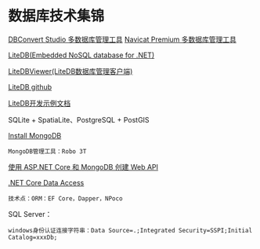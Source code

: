 # 数据库技术集锦

[DBConvert Studio 多数据库管理工具](https://dbconvert.com/download/)
[Navicat Premium 多数据库管理工具](https://www.navicat.com/en/products/navicat-premium)

[LiteDB(Embedded NoSQL database for .NET)](http://www.litedb.org/)

[LiteDBViewer(LiteDB数据库管理客户端)](https://github.com/falahati/LiteDBViewer)

[LiteDB github](https://github.com/mbdavid/LiteDB)

[LiteDB开发示例文档](https://github.com/mbdavid/LiteDB/wiki/Getting-Started)

SQLite + SpatiaLite、PostgreSQL + PostGIS

[Install MongoDB](https://docs.mongodb.com/manual/installation/)
```
MongoDB管理工具：Robo 3T
```

[使用 ASP.NET Core 和 MongoDB 创建 Web API](https://docs.microsoft.com/zh-cn/aspnet/core/tutorials/first-mongo-app?view=aspnetcore-2.2&tabs=visual-studio)

[.NET Core Data Access](https://devblogs.microsoft.com/dotnet/net-core-data-access/)
```
技术点：ORM：EF Core，Dapper，NPoco
```

SQL Server：
```
windows身份认证连接字符串：Data Source=.;Integrated Security=SSPI;Initial Catalog=xxxDb;
```